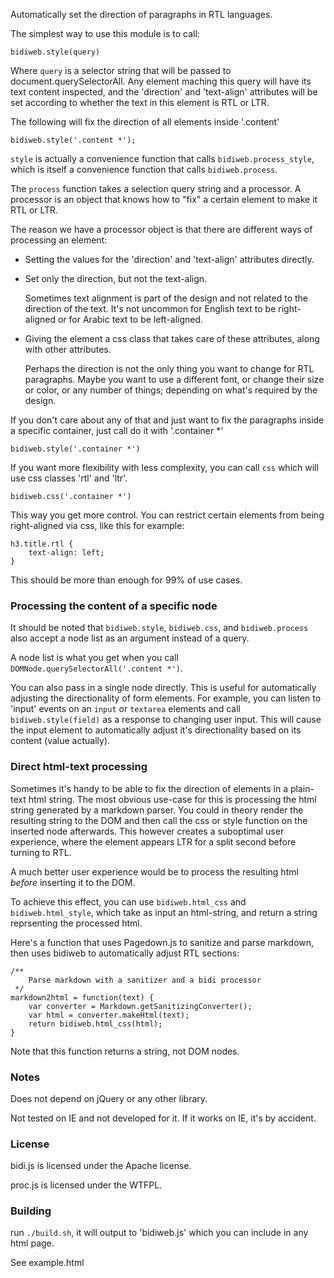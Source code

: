 Automatically set the direction of paragraphs in RTL languages.

The simplest way to use this module is to call:

    bidiweb.style(query)

Where `query` is a selector string that will be passed to
document.querySelectorAll.  Any element maching this query will have its
text content inspected, and the 'direction' and 'text-align' attributes
will be set according to whether the text in this element is RTL or LTR.

The following will fix the direction of all elements inside
'.content'

    bidiweb.style('.content *');

`style` is actually a convenience function that calls `bidiweb.process_style`,
which is itself a convenience function that calls `bidiweb.process`.

The `process` function takes a selection query string and a processor. A
processor is an object that knows how to "fix" a certain element to make
it RTL or LTR.

The reason we have a processor object is that there are different ways of
processing an element:

- Setting the values for the 'direction' and 'text-align' attributes
  directly.

- Set only the direction, but not the text-align.

  Sometimes text alignment is part of the design and not related to the
  direction of the text. It's not uncommon for English text to be
  right-aligned or for Arabic text to be left-aligned.

- Giving the element a css class that takes care of these attributes, along
  with other attributes.

  Perhaps the direction is not the only thing you want to change for RTL
  paragraphs. Maybe you want to use a different font, or change their size
  or color, or any number of things; depending on what's required by the
  design.

If you don't care about any of that and just want to fix the paragraphs
inside a specific container, just call do it with '.container *'

    bidiweb.style('.container *')

If you want more flexibility with less complexity, you can call `css` which will use css classes 'rtl' and 'ltr'.

    bidiweb.css('.container *')

This way you get more control. You can restrict certain elements from being right-aligned via css, like this for example:

    h3.title.rtl {
        text-align: left;
    }

This should be more than enough for 99% of use cases.

### Processing the content of a specific node

It should be noted that `bidiweb.style`, `bidiweb.css`, and `bidiweb.process` also accept a node list as an argument instead of a query.

A node list is what you get when you call `DOMNode.querySelectorAll('.content *')`.

You can also pass in a single node directly. This is useful for automatically adjusting the directionality of form elements. For example, you can listen to 'input' events on an `input` or `textarea` elements and call `bidiweb.style(field)` as a response to changing user input. This will cause the input element to automatically adjust it's directionality based on its content (value actually).

### Direct html-text processing

Sometimes it's handy to be able to fix the direction of elements in a plain-text html string. The most obvious use-case for this is processing the html string generated by a markdown parser. You could in theory render the resulting string to the DOM and then call the css or style function on the inserted node afterwards. This however creates a suboptimal user experience, where the element appears LTR for a split second before turning to RTL.

A much better user experience would be to process the resulting html *before* inserting it to the DOM.

To achieve this effect, you can use `bidiweb.html_css` and `bidiweb.html_style`, which take as input an html-string, and return a string reprsenting the processed html.

Here's a function that uses Pagedown.js to sanitize and parse markdown, then uses bidiweb to automatically adjust RTL sections:

    /**
        Parse markdown with a sanitizer and a bidi processor
     */
    markdown2html = function(text) {
        var converter = Markdown.getSanitizingConverter();
        var html = converter.makeHtml(text);
        return bidiweb.html_css(html);
    }

Note that this function returns a string, not DOM nodes.

### Notes

Does not depend on jQuery or any other library.

Not tested on IE and not developed for it. If it works on IE, it's by accident.

### License

bidi.js is licensed under the Apache license.

proc.js is licensed under the WTFPL.

### Building

run `./build.sh`, it will output to 'bidiweb.js' which you can include in any html page.

See example.html
